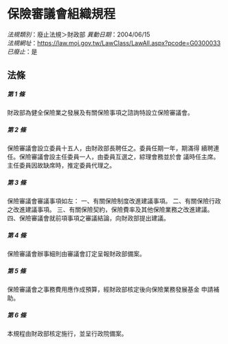 # 保險審議會組織規程

*法規類別*：廢止法規＞財政部
*異動日期*：2004/06/15  
*法規網址*：https://law.moj.gov.tw/LawClass/LawAll.aspx?pcode=G0300033
*已廢止*：是


## 法條
##### 第 1 條
財政部為健全保險業之發展及有關保險事項之諮詢特設立保險審議會。

##### 第 2 條
保險審議會設立委員十五人，由財政部長聘任之。委員任期一年，期滿得
續聘連任。保險審議會設主任委員一人，由委員互選之，綜理會務並於會
議時任主席。主任委員因故缺席時，推定委員代理之。

##### 第 3 條
保險審議會審議事項如左：
一、有關保險制度改進建議事項。
二、有關保險行政之改進建議事項。
三、有關保險契約，保險費率及其他保險業務之改進建議。
四、保險審議會就前項事項之審議結論，向財政部提出建議。


##### 第 4 條
保險審議會辦事細則由審議會訂定呈報財政部備案。

##### 第 5 條
保險審議會之事務費用應作成預算，經財政部核定後向保險業務發展基金
申請補助。

##### 第 6 條
本規程由財政部核定施行，並呈行政院備案。



